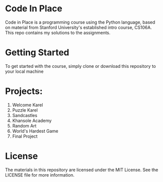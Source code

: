 # Code In Place
Code in Place is a programming course using the Python language, based on material from Stanford University's established intro course, CS106A.
This repo contains my solutions to the assignments.

# Getting Started
To get started with the course, simply clone or download this repository to your local machine

# Projects:
1. Welcome Karel
2. Puzzle Karel
3. Sandcastles
4. Khansole Academy
5. Random Art
6. World's Hardest Game
7. Final Project

# License
The materials in this repository are licensed under the MIT License. See the LICENSE file for more information.


